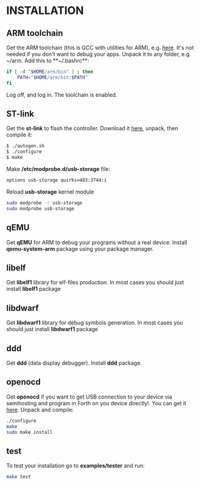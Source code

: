# INSTALLATION

## ARM toolchain
Get the ARM toolchain (this is GCC with utilities for ARM), e.g. [here](https://launchpad.net/gcc-arm-embedded). It's not needed if you don't want to debug your apps.
Unpack it to any folder, e.g. ~/arm. Add this to **~/.bashrc**:
```bash
if [ -d "$HOME/arm/bin" ] ; then
    PATH="$HOME/arm/bin:$PATH"
fi
```
Log off, and log in. The toolchain is enabled.

## ST-link
Get the **st-link** to flash the controller. Download it [here](https://github.com/texane/stlink/), unpack, then compile it:
```bash
$ ./autogen.sh
$ ./configure
$ make
```
Make **/etc/modprobe.d/usb-storage** file:
```bash
options usb-storage quirks=483:3744:i
```
Reload **usb-storage** kernel module
```bash
sudo modprobe -r usb-storage
sudo modprobe usb-storage
```

## qEMU
Get **qEMU** for ARM to debug your programs without a real device. Install **qemu-system-arm** package using your package manager.

## libelf
Get **libelf1** library for elf-files production. In most cases you should just install **libelf1** package

## libdwarf
Get **libdwarf1** library for debug symbols generation. In most cases you should just install **libdwarf1** package

## ddd
Get **ddd** (data display debugger). Install **ddd** package.

## openocd
Get **openocd** if you want to get USB connection to your device via semihosting and program in Forth on you device directly!. You can get it [here](http://sourceforge.net/projects/openocd). Unpack and compile:
```bash
./configure
make
sudo make install
```
## test
To test your installation go to **examples/tester** and run:
```bash
make test
```
